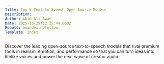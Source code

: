 ```yaml
---
Title: Top 5 Text-to-Speech Open Source Models
Description: 
Author: Abid Ali Awan
Date: 2025-10-29T12:35:44.000Z
Robots: noindex,nofollow
Template: index
---
```

Discover the leading open-source text-to-speech models that rival premium tools in realism, emotion, and performance so that you can turn ideas into lifelike voices and power the next wave of creator audio.